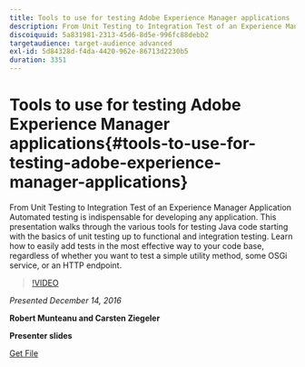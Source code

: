 ```yaml
---
title: Tools to use for testing Adobe Experience Manager applications
description: From Unit Testing to Integration Test of an Experience Manager Application Automated testing is indispensable for developing any application. This presentation walks through the various tools for testing Java code starting with the basics of unit testing up to functional and integration testing. Learn how to easily add tests in the most effective way to your code base, regardless of whether you want to test a simple utility method, some OSGi service, or an HTTP endpoint.
discoiquuid: 5a831981-2313-45d6-8d5e-996fc88debb2
targetaudience: target-audience advanced
exl-id: 5d84328d-f4da-4420-962e-86713d2230b5
duration: 3351
---
```

# Tools to use for testing Adobe Experience Manager applications{#tools-to-use-for-testing-adobe-experience-manager-applications}

From Unit Testing to Integration Test of an Experience Manager Application Automated testing is indispensable for developing any application. This presentation walks through the various tools for testing Java code starting with the basics of unit testing up to functional and integration testing. Learn how to easily add tests in the most effective way to your code base, regardless of whether you want to test a simple utility method, some OSGi service, or an HTTP endpoint.

>[!VIDEO](https://video.tv.adobe.com/v/19302/?quality=9)

*Presented December 14, 2016*

**Robert Munteanu and Carsten Ziegeler**

**Presenter slides**

[Get File](assets/aem-gems-tools-for-testing-12-14-16.pdf)
<!--
[Get back to the Overview](https://helpx.adobe.com/experience-manager/kt/eseminars/gems/aem-index.html)
-->
